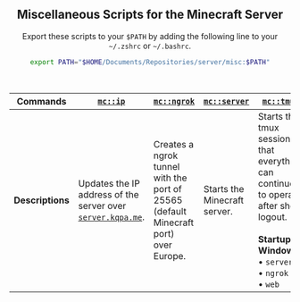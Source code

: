 <div align="center">

## Miscellaneous Scripts for the Minecraft Server

Export these scripts to your `$PATH` by adding the following line to your `~/.zshrc` or `~/.bashrc`.

```sh
export PATH="$HOME/Documents/Repositories/server/misc:$PATH"
```

</div>

<br>

| Commands         | [`mc::ip`](./mc::ip)                                                                                      | [`mc::ngrok`](./mc::ngrok)                                                                           | [`mc::server`](./mc::server)                 | [`mc::tmux`](./mc::tmux)                                                                                                                                                      |
|------------------|-----------------------------------------------------------------------------------------------|---------------------------------------------------------------------------------------|------------------------------|-----------------------------------------------------------------------------------------------------------------------------------------------------------------|
| **Descriptions** | Updates the IP address of the server over [`server.kqpa.me`](https://server.kqpa.me). | Creates a ngrok tunnel  with the port of 25565  (default Minecraft port) over Europe. | Starts the Minecraft server. | Starts the tmux session so that everything can continue to operate after shell logout. <br><br>**Startup Windows**: <br> • `server` <br> • `ngrok` <br> • `web` |
